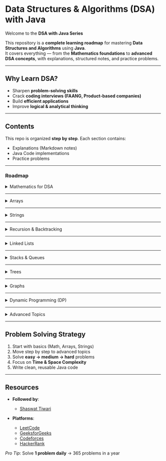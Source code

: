 # Data Structures & Algorithms (DSA) with Java  

Welcome to the **DSA with Java Series**  

This repository is a **complete learning roadmap** for mastering **Data Structures and Algorithms** using **Java**.  
It covers everything — from the **Mathematics foundations** to **advanced DSA concepts**, with explanations, structured notes, and practice problems.  

---

##  Why Learn DSA?  

- Sharpen **problem-solving skills**  
- Crack **coding interviews (FAANG, Product-based companies)**  
- Build **efficient applications**  
- Improve **logical & analytical thinking**  

---

##  Contents  

This repo is organized **step by step**. Each section contains:  
- Explanations (Markdown notes)  
- Java Code implementations  
- Practice problems  

---

### Roadmap  

<details>
<summary>Mathematics for DSA</summary>

- Number Theory: GCD, LCM, Prime Numbers, Modular Arithmetic  
- Logarithms & Exponents  
- Combinatorics: Factorials, nCr, nPr  
- Probability Basics  
- Bit Manipulation: AND, OR, XOR, Shifts, Subset Generation  
</details>

---

<details>
<summary>Arrays</summary>

- Introduction & Basics  
- 1D & 2D Arrays  
- Searching: Linear, Binary Search  
- Sorting: Bubble, Selection, Insertion, Merge, Quick, Counting, Radix  
- Prefix Sum & Difference Arrays  
- Sliding Window Technique  
- Two Pointers Technique  
- Subarray Problems  
</details>

---

<details>
<summary>Strings</summary>

- String vs StringBuilder  
- Character Arrays vs Strings  
- Palindromes  
- Anagrams & Permutations  
- Pattern Matching: Naive, KMP, Rabin-Karp, Z-Algorithm  
- Longest Common Prefix (LCP)  
- Substrings & Subsequences  
</details>

---

<details>
<summary>Recursion & Backtracking</summary>

- Recursion Fundamentals  
- Tail vs Non-Tail Recursion  
- Factorials, Fibonacci, Power Functions  
- Backtracking Concepts  
- Classic Problems: N-Queens, Sudoku Solver, Rat in a Maze  
- Subset & Subsequence Generation  
</details>

---

<details>
<summary>Linked Lists</summary>

- Singly Linked List  
- Doubly Linked List  
- Circular Linked List  
- Fast & Slow Pointer Technique (Cycle Detection)  
- Merging Two Lists  
- Reversal (Iterative & Recursive)  
- Intersection Problems  
</details>

---

<details>
<summary>Stacks & Queues</summary>

- Stack (Array & Linked List Implementation)  
- Applications of Stack: Balanced Parentheses, Expression Evaluation  
- Queue (Array, Linked List Implementation)  
- Circular Queue  
- Deque (Double Ended Queue)  
- Monotonic Stack (Next Greater Element)  
- Priority Queue  
</details>

---

<details>
<summary>Trees</summary>

- Binary Tree Basics  
- Traversals: Inorder, Preorder, Postorder, Level Order  
- Height & Diameter of Tree  
- Binary Search Tree (BST)  
- Balanced Trees (AVL, Red-Black Trees - overview)  
- Lowest Common Ancestor (LCA)  
- Trie (Prefix Tree)  
- Segment Trees (Intro + Basics)  
</details>

---

<details>
<summary>Graphs</summary>

- Graph Representation: Adjacency List, Adjacency Matrix  
- BFS (Breadth-First Search)  
- DFS (Depth-First Search)  
- Shortest Path Algorithms: Dijkstra, Bellman-Ford, Floyd-Warshall  
- Minimum Spanning Tree: Kruskal, Prim  
- Topological Sort  
- Connected Components  
- Bipartite Graphs  
- Union-Find (Disjoint Set Union)  
</details>

---

<details>
<summary>Dynamic Programming (DP)</summary>

- Introduction: Memoization vs Tabulation  
- Fibonacci & Climbing Stairs  
- Knapsack Variants (0/1, Unbounded, Subset Sum)  
- Longest Increasing Subsequence (LIS)  
- Matrix DP: Minimum Path Sum, Unique Paths  
- DP on Strings: LCS, Edit Distance, Palindrome Partitioning  
- DP on Subsequences  
- DP Optimization Techniques  
</details>

---

<details>
<summary> Advanced Topics</summary>

- Segment Tree (Range Queries, Lazy Propagation)  
- Fenwick Tree (Binary Indexed Tree)  
- Disjoint Set Union (Union-Find with Path Compression)  
- Greedy Algorithms: Activity Selection, Huffman Coding, Interval Scheduling  
- Heaps: Min Heap, Max Heap, Heap Sort, Priority Queue  
- Hashing: HashMap, HashSet, Collision Handling  
</details>

---

## Problem Solving Strategy  

1. Start with basics (Math, Arrays, Strings)  
2. Move step by step to advanced topics  
3. Solve **easy → medium → hard** problems  
4. Focus on **Time & Space Complexity**  
5. Write clean, reusable Java code  

---

## Resources  

- **Followed by**:  
  - [Shaswat Tiwari](https://www.youtube.com/@shashwat_tiwari_st)  

- **Platforms**:  
  - [LeetCode](https://leetcode.com/)  
  - [GeeksforGeeks](https://www.geeksforgeeks.org/)  
  - [Codeforces](https://codeforces.com/)  
  - [HackerRank](https://www.hackerrank.com/)  

*Pro Tip*: Solve **1 problem daily** → 365 problems in a year


